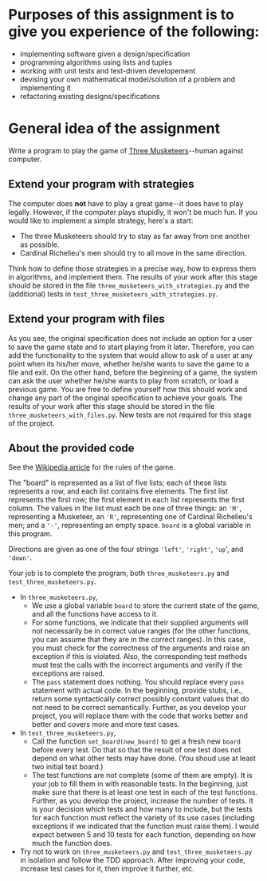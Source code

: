 <html>
    <h1>Purposes of this assignment is to give you experience of the following:</h1>
    <ul>
      <li> implementing software given a design/specification</li>
      <li> programming algorithms using lists and tuples </li>
      <li> working with unit tests and test-driven developement </li>
      <li> devising your own mathematical model/solution of a problem and implementing it </li>
      <li> refactoring existing designs/specifications </li>
    </ul>
    <h1>General idea of the assignment</h1>
    <p>Write a program to play the game of <a href="http://en.wikipedia.org/wiki/Three_Musketeers_%28game%29">Three
        Musketeers</a>--human against computer.</p>   
    <h2>Extend your program with strategies</h2>
    <p>The computer does <strong>not</strong> have to play a great game--it does have to
      play legally. However, if the computer plays stupidly, it won't be much
      fun. If you would like to implement a simple strategy, here's a start:</p>
    <ul>
      <li>The three Musketeers should try to stay as far away from one another
        as possible. </li>
      <li>Cardinal Richelieu's men should try to all move in the same direction.</li>
    </ul>
    Think how to define those strategies in a precise way, how to express them in algorithms, and implement them. 
    The results of your work
    after this stage should be stored in the file <code>three_musketeers_with_strategies.py</code>
    and the (additional) tests in <code>test_three_musketeers_with_strategies.py</code>.
    </p>  
    <h2>Extend your program with files</h2>
    <p> As you see, the original specification does not include an option for a user to save
    the game state and to start playing from it later. Therefore, you can add the functionality to the
    system that would allow to ask of a user at any point when its his/her move, whether he/she wants
    to save the game to a file and exit. On the other hand, before the beginning of a game, the system 
    can ask the user whether he/she wants to play from scratch, or load a previous game. You are free
    to define yourself how this should work and change any part of the original specification to 
    achieve your goals. The results of your work
    after this stage should be stored in the file <code>three_musketeers_with_files.py</code>. New tests are 
    not required for this stage of the project.
    </p>    
    <h2>About the provided code </h2>
    <p>See the <a href="http://en.wikipedia.org/wiki/Three_Musketeers_%28game%29">Wikipedia
        article</a> for the rules of the game.</p>
    <p>The "board" is represented as a list of five lists; each of these lists
      represents a row, and each list contains five elements. The first list
      represents the first row; the first element in each list represents the
      first column. The values in the list must each be one of three things: an
      <code>'M'</code>, representing a Musketeer, an <code>'R'</code>,
      representing one of Cardinal Richelieu's men; and a <code>'-'</code>,
      representing an empty space. <code>board</code> is a
      global variable in this program.</p>
    <p>Directions are given as one of the four strings <code>'left'</code>, <code>'right'</code>,
      <code>'up</code>', and <code>'down'</code>.</p>
    <p>Your job is to complete the program,  both <code>three_musketeers.py</code>
      and <code>test_three_musketeers.py</code>.</p>
    <ul>
      <li>In <code>three_musketeers.py</code>,
        <ul>
          <li>We use a global variable <code>board</code> to store the current state of 
            the game, and all the functions have access to it.
          <li>For some functions, we indicate that their supplied arguments will not necessarily be 
            in correct value ranges (for the other functions, you can assume that they are in 
            the correct ranges). In this case, you must check for the correctness of the arguments
            and raise an exception if this is violated. Also, the corresponding test methods must
            test the calls with the incorrect arguments and verify if the exceptions are raised.
          <li>The <code>pass</code> statement does nothing. You should replace
            every <code>pass</code> statement with actual code. In the beginning, provide stubs, i.e., 
            return some syntactically correct possibly constant values that do not need to be correct
            semantically. Further, as you develop your project, you will replace them with the code
            that works better and better and covers more and more test cases.</li>
        </ul>
      </li>
      <li>In <code>test_three_musketeers.py</code>,
        <ul>
          <li> Call the function <code>set_board(new_board)</code> to get a fresh new
            <code>board</code> before every test. Do that so that the result of one
            test does not depend on what other tests may have done. (You shoud use
            at least two initial test board.)</li>
          <li>The test functions are not complete (some of them are empty). It is your job
          to fill them in with reasonable tests. In the beginning, just make sure that there
          is at least one test in each of the test functions. Further, as you develop the project, increase
          the number of tests. It is your decision which tests and how many to include, but the tests for 
          each function must reflect the variety of its use cases (including exceptions if we
          indicated that the function must raise them). I would expect between 5 and 10 tests for each
          function, depending on how much the function does.</li>
        </ul>
      </li>
    <li> Try not to work on <code>three_musketeers.py</code> and <code>test_three_musketeers.py</code> 
        in isolation and follow the TDD approach. After improving your code, increase test cases for it, 
        then improve it further, etc. 
    </ul>
    
    
 </html>
